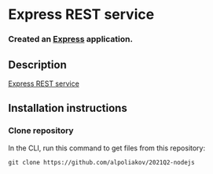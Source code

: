 # Express REST service
### Created an [Express](https://expressjs.com/) application.

## Description
[Express REST service](https://github.com/rolling-scopes-school/basic-nodejs-2021Q2/blob/master/descriptions/express-rest-service.md)

## Installation instructions
### Clone repository
In the CLI, run this command to get files from this repository:
````
git clone https://github.com/alpoliakov/2021Q2-nodejs
````
